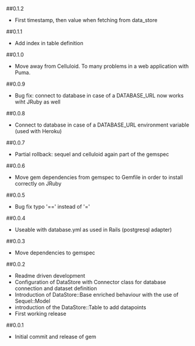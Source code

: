 ##0.1.2

  * First timestamp, then value when fetching from data_store

##0.1.1

  * Add index in table definition

##0.1.0

  * Move away from Celluloid. To many problems in a web application with Puma.

##0.0.9

 * Bug fix: connect to database in case of a DATABASE_URL now works wiht JRuby as well

##0.0.8

 * Connect to database in case of a DATABASE_URL environment variable (used with Heroku)

##0.0.7

  * Partial rollback: sequel and celluloid again part of the gemspec

##0.0.6

  * Move gem dependencies from gemspec to Gemfile in order to install correctly on JRuby

##0.0.5

  * Bug fix typo '==' instead of '='

##0.0.4

  * Useable with database.yml as used in Rails (postgresql adapter)

##0.0.3

  * Move dependencies to gemspec

##0.0.2

  * Readme driven development
  * Configuration of DataStore with Connector class for database connection and dataset definition
  * Introduction of DataStore::Base enriched behaviour with the use of Sequel::Model
  * introduction of the DataStore::Table to add datapoints
  * First working release

##0.0.1

  * Initial commit and release of gem